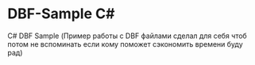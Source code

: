 # DBF-Sample C#
C# DBF Sample (Пример работы с DBF файлами сделал для себя чтоб потом не вспоминать если кому поможет сэкономить времени буду рад)
